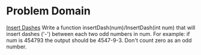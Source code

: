 # Problem Domain
[Insert Dashes](https://www.codewars.com/kata/insert-dashes/train/javascript)
Write a function insertDash(num)/InsertDash(int num) that will insert dashes ('-') between each two odd numbers in num. For example: if num is 454793 the output should be 4547-9-3. Don't count zero as an odd number.
